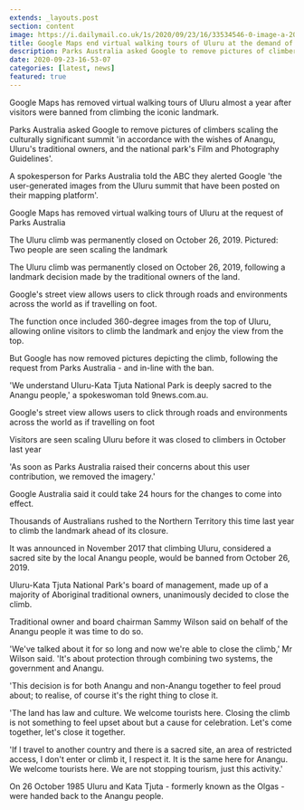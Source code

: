 ```yaml
---
extends: _layouts.post
section: content
image: https://i.dailymail.co.uk/1s/2020/09/23/16/33534546-0-image-a-20_1600876172151.jpg 
title: Google Maps end virtual walking tours of Uluru at the demand of Aboriginal elders 
description: Parks Australia asked Google to remove pictures of climbers scaling the culturally significant summit in accordance with the wishes of Anangu, Ulurus traditional owners. 
date: 2020-09-23-16-53-07 
categories: [latest, news] 
featured: true 
--- 
```

Google Maps has removed virtual walking tours of Uluru almost a year after visitors were banned from climbing the iconic landmark.

Parks Australia asked Google to remove pictures of climbers scaling the culturally significant summit 'in accordance with the wishes of Anangu, Uluru's traditional owners, and the national park's Film and Photography Guidelines'. 

A spokesperson for Parks Australia told the ABC they alerted Google 'the user-generated images from the Uluru summit that have been posted on their mapping platform'.  

Google Maps has removed virtual walking tours of Uluru at the request of Parks Australia

The Uluru climb was permanently closed on October 26, 2019. Pictured: Two people are seen scaling the landmark

The Uluru climb was permanently closed on October 26, 2019, following a landmark decision made by the traditional owners of the land. 

Google's street view allows users to click through roads and environments across the world as if travelling on foot.

The function once included 360-degree images from the top of Uluru, allowing online visitors to climb the landmark and enjoy the view from the top.  

But Google has now removed pictures depicting the climb, following the request from Parks Australia - and in-line with the ban.

'We understand Uluru-Kata Tjuta National Park is deeply sacred to the Anangu people,' a spokeswoman told 9news.com.au.

Google's street view allows users to click through roads and environments across the world as if travelling on foot

Visitors are seen scaling Uluru before it was closed to climbers in October last year

'As soon as Parks Australia raised their concerns about this user contribution, we removed the imagery.' 

Google Australia said it could take 24 hours for the changes to come into effect. 

Thousands of Australians rushed to the Northern Territory this time last year to climb the landmark ahead of its closure. 

It was announced in November 2017 that climbing Uluru, considered a sacred site by the local Anangu people, would be banned from October 26, 2019.

Uluru-Kata Tjuta National Park's board of management, made up of a majority of Aboriginal traditional owners, unanimously decided to close the climb.

Traditional owner and board chairman Sammy Wilson said on behalf of the Anangu people it was time to do so.

'We've talked about it for so long and now we're able to close the climb,' Mr Wilson said. 'It's about protection through combining two systems, the government and Anangu.

'This decision is for both Anangu and non-Anangu together to feel proud about; to realise, of course it's the right thing to close it.

'The land has law and culture. We welcome tourists here. Closing the climb is not something to feel upset about but a cause for celebration. Let's come together, let's close it together.

'If I travel to another country and there is a sacred site, an area of restricted access, I don't enter or climb it, I respect it. It is the same here for Anangu. We welcome tourists here. We are not stopping tourism, just this activity.'

On 26 October 1985 Uluru and Kata Tjuta - formerly known as the Olgas - were handed back to the Anangu people.

